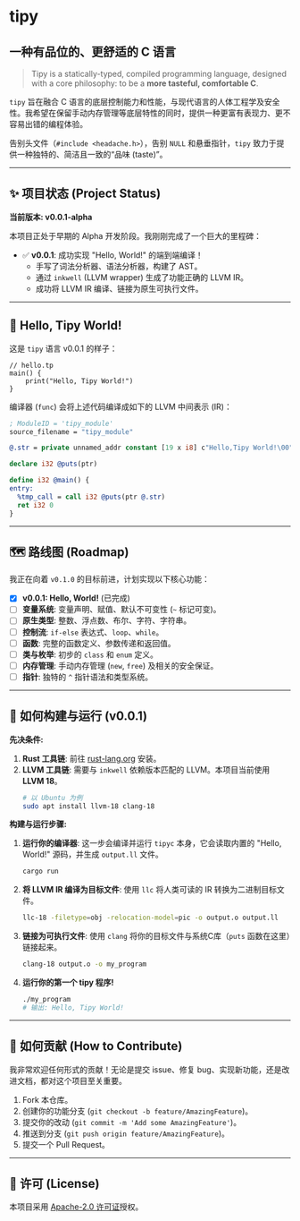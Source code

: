 # tipy

## 一种有品位的、更舒适的 C 语言

> Tipy is a statically-typed, compiled programming language, designed with a core philosophy: to be a **more tasteful, comfortable C**.

`tipy` 旨在融合 C 语言的底层控制能力和性能，与现代语言的人体工程学及安全性。我希望在保留手动内存管理等底层特性的同时，提供一种更富有表现力、更不容易出错的编程体验。

告别头文件（`#include <headache.h>`），告别 `NULL` 和悬垂指针，`tipy` 致力于提供一种独特的、简洁且一致的“品味 (taste)”。

---

## ✨ 项目状态 (Project Status)

**当前版本: v0.0.1-alpha**

本项目正处于早期的 Alpha 开发阶段。我刚刚完成了一个巨大的里程碑：

* ✅ **v0.0.1**: 成功实现 "Hello, World!" 的端到端编译！
    * 手写了词法分析器、语法分析器，构建了 AST。
    * 通过 `inkwell` (LLVM wrapper) 生成了功能正确的 LLVM IR。
    * 成功将 LLVM IR 编译、链接为原生可执行文件。

---

## 👋 Hello, Tipy World!

这是 `tipy` 语言 v0.0.1 的样子：

```tipy
// hello.tp
main() {
    print("Hello, Tipy World!")
}
```

编译器 (`func`) 会将上述代码编译成如下的 LLVM 中间表示 (IR)：

```llvm
; ModuleID = 'tipy_module'
source_filename = "tipy_module"

@.str = private unnamed_addr constant [19 x i8] c"Hello,Tipy World!\00", align 1

declare i32 @puts(ptr)

define i32 @main() {
entry:
  %tmp_call = call i32 @puts(ptr @.str)
  ret i32 0
}
```

---

## 🗺️ 路线图 (Roadmap)

我正在向着 `v0.1.0` 的目标前进，计划实现以下核心功能：

* [x] **v0.0.1: Hello, World!** (已完成)
* [ ] **变量系统**: 变量声明、赋值、默认不可变性 (`~` 标记可变)。
* [ ] **原生类型**: 整数、浮点数、布尔、字符、字符串。
* [ ] **控制流**: `if-else` 表达式、`loop`、`while`。
* [ ] **函数**: 完整的函数定义、参数传递和返回值。
* [ ] **类与枚举**: 初步的 `class` 和 `enum` 定义。
* [ ] **内存管理**: 手动内存管理 (`new`, `free`) 及相关的安全保证。
* [ ] **指针**: 独特的 `^` 指针语法和类型系统。

---

## 🚀 如何构建与运行 (v0.0.1)

**先决条件:**
1.  **Rust 工具链**: 前往 [rust-lang.org](https://rust-lang.org) 安装。
2.  **LLVM 工具链**: 需要与 `inkwell` 依赖版本匹配的 LLVM。本项目当前使用 **LLVM 18**。
    ```bash
    # 以 Ubuntu 为例
    sudo apt install llvm-18 clang-18
    ```

**构建与运行步骤:**

1.  **运行你的编译器**:
    这一步会编译并运行 `tipyc` 本身，它会读取内置的 "Hello, World!" 源码，并生成 `output.ll` 文件。
    ```bash
    cargo run
    ```

2.  **将 LLVM IR 编译为目标文件**:
    使用 `llc` 将人类可读的 IR 转换为二进制目标文件。
    ```bash
    llc-18 -filetype=obj -relocation-model=pic -o output.o output.ll
    ```

3.  **链接为可执行文件**:
    使用 `clang` 将你的目标文件与系统C库（`puts` 函数在这里）链接起来。
    ```bash
    clang-18 output.o -o my_program
    ```

4.  **运行你的第一个 tipy 程序!**
    ```bash
    ./my_program
    # 输出: Hello, Tipy World!
    ```

---

## 🤝 如何贡献 (How to Contribute)

我非常欢迎任何形式的贡献！无论是提交 issue、修复 bug、实现新功能，还是改进文档，都对这个项目至关重要。

1.  Fork 本仓库。
2.  创建你的功能分支 (`git checkout -b feature/AmazingFeature`)。
3.  提交你的改动 (`git commit -m 'Add some AmazingFeature'`)。
4.  推送到分支 (`git push origin feature/AmazingFeature`)。
5.  提交一个 Pull Request。

---

## 📝 许可 (License)

本项目采用 [Apache-2.0 许可证](LICENSE)授权。